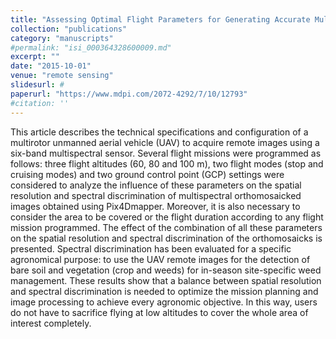 ```yaml
---
title: "Assessing Optimal Flight Parameters for Generating Accurate Multispectral Orthomosaicks by UAV to Support Site-Specific Crop Management"
collection: "publications"
category: "manuscripts"
#permalink: "isi_000364328600009.md"
excerpt: ""
date: "2015-10-01"
venue: "remote sensing"
slidesurl: #
paperurl: "https://www.mdpi.com/2072-4292/7/10/12793"
#citation: ''
---
```


This article describes the technical specifications and configuration of a multirotor unmanned aerial vehicle (UAV) to acquire remote images using a six-band multispectral sensor. Several flight missions were programmed as follows: three flight altitudes (60, 80 and 100 m), two flight modes (stop and cruising modes) and two ground control point (GCP) settings were considered to analyze the influence of these parameters on the spatial resolution and spectral discrimination of multispectral orthomosaicked images obtained using Pix4Dmapper. Moreover, it is also necessary to consider the area to be covered or the flight duration according to any flight mission programmed. The effect of the combination of all these parameters on the spatial resolution and spectral discrimination of the orthomosaicks is presented. Spectral discrimination has been evaluated for a specific agronomical purpose: to use the UAV remote images for the detection of bare soil and vegetation (crop and weeds) for in-season site-specific weed management. These results show that a balance between spatial resolution and spectral discrimination is needed to optimize the mission planning and image processing to achieve every agronomic objective. In this way, users do not have to sacrifice flying at low altitudes to cover the whole area of interest completely.